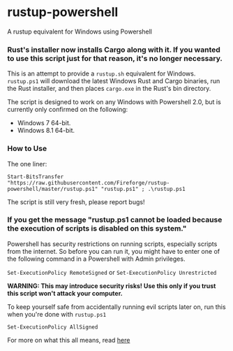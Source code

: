 rustup-powershell
=================

A rustup equivalent for Windows using Powershell

### **Rust's installer now installs Cargo along with it. If you wanted to use this script just for that reason, it's no longer necessary.**

This is an attempt to provide a `rustup.sh` equivalent for Windows. `rustup.ps1` will download the latest Windows Rust and Cargo binaries, run the Rust installer, and then places `cargo.exe` in the Rust's bin directory.

The script is designed to work on any Windows with Powershell 2.0, but is currently only confirmed on the following:
- Windows 7 64-bit.
- Windows 8.1 64-bit.

### How to Use

The one liner:

`Start-BitsTransfer "https://raw.githubusercontent.com/Fireforge/rustup-powershell/master/rustup.ps1" "rustup.ps1" ; .\rustup.ps1`

The script is still very fresh, please report bugs!

### If you get the message "rustup.ps1 cannot be loaded because the execution of scripts is disabled on this system."

Powershell has security restrictions on running scripts, especially scripts from the internet. So before you can run it, you might have to enter one of the following command in a Powershell with Admin privileges.

`Set-ExecutionPolicy RemoteSigned` or `Set-ExecutionPolicy Unrestricted`

**WARNING: This may introduce security risks! Use this only if you trust this script won't attack your computer.**

To keep yourself safe from accidentally running evil scripts later on, run this when you're done with `rustup.ps1`

`Set-ExecutionPolicy AllSigned`

For more on what this all means, read [here](http://technet.microsoft.com/en-us/library/hh847748.aspx)
